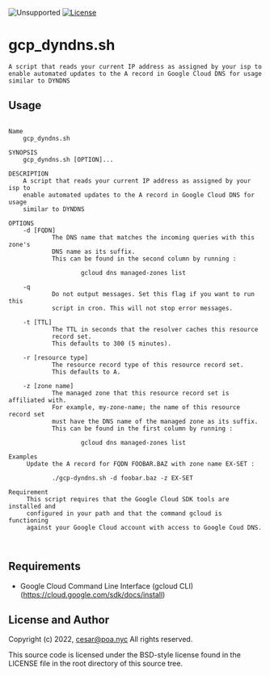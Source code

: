 ![Unsupported](https://img.shields.io/badge/development_status-in_progress-green.svg)
[![License](https://img.shields.io/badge/License-BSD_3--Clause-blue.svg)](https://opensource.org/licenses/BSD-3-Clause)

gcp_dyndns.sh
====

    A script that reads your current IP address as assigned by your isp to
    enable automated updates to the A record in Google Cloud DNS for usage
    similar to DYNDNS


Usage
----

<pre><code>
Name
    gcp_dyndns.sh

SYNOPSIS
    gcp_dyndns.sh [OPTION]...

DESCRIPTION
    A script that reads your current IP address as assigned by your isp to
    enable automated updates to the A record in Google Cloud DNS for usage
    similar to DYNDNS

OPTIONS
    -d [FQDN]
            The DNS name that matches the incoming queries with this zone's
            DNS name as its suffix.
            This can be found in the second column by running :

                    gcloud dns managed-zones list

    -q
            Do not output messages. Set this flag if you want to run this
            script in cron. This will not stop error messages.

    -t [TTL]
            The TTL in seconds that the resolver caches this resource
            record set.
            This defaults to 300 (5 minutes).

    -r [resource type]
            The resource record type of this resource record set.
            This defaults to A.

    -z [zone name]
            The managed zone that this resource record set is affiliated with.
            For example, my-zone-name; the name of this resource record set
            must have the DNS name of the managed zone as its suffix.
            This can be found in the first column by running :

                    gcloud dns managed-zones list

Examples
     Update the A record for FQDN FOOBAR.BAZ with zone name EX-SET :

            ./gcp-dyndns.sh -d foobar.baz -z EX-SET

Requirement
     This script requires that the Google Cloud SDK tools are installed and
     configured in your path and that the command gcloud is functioning
     against your Google Cloud account with access to Google Coud DNS.


</code></pre>

Requirements
----

- Google Cloud Command Line Interface (gcloud CLI) (https://cloud.google.com/sdk/docs/install)


License and Author
----

Copyright (c) 2022, cesar@poa.nyc
All rights reserved.

This source code is licensed under the BSD-style license
found in the LICENSE file in the root directory of this
source tree.
